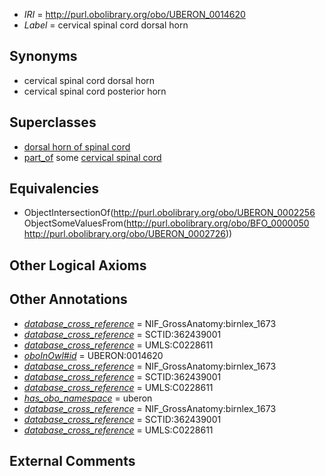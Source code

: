  * *IRI* = http://purl.obolibrary.org/obo/UBERON_0014620
 * *Label* = cervical spinal cord dorsal horn

## Synonyms

 * cervical spinal cord dorsal horn
 * cervical spinal cord posterior horn

## Superclasses

 * [dorsal horn of spinal cord](../../UBERON/56/UBERON_0002256.md)
 * [part_of](../../BFO/50/BFO_0000050.md) some [cervical spinal cord](../../UBERON/26/UBERON_0002726.md)

## Equivalencies

 * ObjectIntersectionOf(<http://purl.obolibrary.org/obo/UBERON_0002256> ObjectSomeValuesFrom(<http://purl.obolibrary.org/obo/BFO_0000050> <http://purl.obolibrary.org/obo/UBERON_0002726>))

## Other Logical Axioms


## Other Annotations

 * *[database_cross_reference](../../ef/oboInOwl#hasDbXref.md)* = NIF_GrossAnatomy:birnlex_1673
 * *[database_cross_reference](../../ef/oboInOwl#hasDbXref.md)* = SCTID:362439001
 * *[database_cross_reference](../../ef/oboInOwl#hasDbXref.md)* = UMLS:C0228611
 * *[oboInOwl#id](../../id/oboInOwl#id.md)* = UBERON:0014620
 * *[database_cross_reference](../../ef/oboInOwl#hasDbXref.md)* = NIF_GrossAnatomy:birnlex_1673
 * *[database_cross_reference](../../ef/oboInOwl#hasDbXref.md)* = SCTID:362439001
 * *[database_cross_reference](../../ef/oboInOwl#hasDbXref.md)* = UMLS:C0228611
 * *[has_obo_namespace](../../ce/oboInOwl#hasOBONamespace.md)* = uberon
 * *[database_cross_reference](../../ef/oboInOwl#hasDbXref.md)* = NIF_GrossAnatomy:birnlex_1673
 * *[database_cross_reference](../../ef/oboInOwl#hasDbXref.md)* = SCTID:362439001
 * *[database_cross_reference](../../ef/oboInOwl#hasDbXref.md)* = UMLS:C0228611

## External Comments

